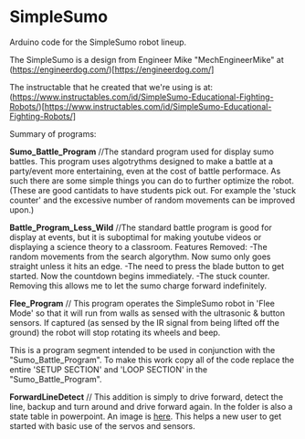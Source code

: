 # SimpleSumo
Arduino code for the SimpleSumo robot lineup.

The SimpleSumo is a design from Engineer Mike "MechEngineerMike" at (https://engineerdog.com/)[https://engineerdog.com/]

The instructable that he created that we're using is at: (https://www.instructables.com/id/SimpleSumo-Educational-Fighting-Robots/)[https://www.instructables.com/id/SimpleSumo-Educational-Fighting-Robots/]

Summary of programs:

**Sumo_Battle_Program**
//The standard program used for display sumo battles. This program uses algotrythms designed to make a battle at a party/event more entertaining, even at the cost of battle performace. As such there are some simple things you can do to further optimize the robot. (These are good cantidats to have students pick out. For example the 'stuck counter' and the excessive number of random movements can be improved upon.)


**Battle_Program_Less_Wild**
//The standard battle program is good for display at events, but it is suboptimal for making youtube videos or displaying a science theory to a classroom. 
Features Removed:
 -The random movements from the search algorythm. Now sumo only goes straight unless it hits an edge.
 -The need to press the blade button to get started. Now the countdown begins immediately.
 -The stuck counter.   Removing this allows me to let the sumo charge forward indefinitely.


**Flee_Program**
 // This program operates the SimpleSumo robot in 'Flee Mode' so that it will run from walls as sensed with the ultrasonic & button sensors. If captured (as sensed by the IR signal from being lifted off the ground) the robot will stop rotating its wheels and beep.	
   
   This is a program segment intended to be used in conjunction with the "Sumo_Battle_Program". To make this work copy all of the code replace the entire 'SETUP SECTION' and 'LOOP SECTION' in the "Sumo_Battle_Program".

**ForwardLineDetect**
// This addition is simply to drive forward, detect the line, backup and turn around and drive forward again.  In the folder is also a state table in powerpoint. An image is [here](./ForwardLineDetect/ForwardLineDetectStateFlowChart.png).  This helps a new user to get started with basic use of the servos and sensors.